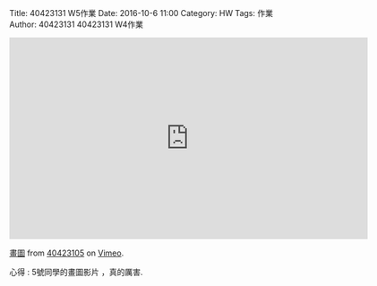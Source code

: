 Title: 40423131  W5作業
Date: 2016-10-6 11:00
Category: HW
Tags: 作業
Author: 40423131
40423131 W4作業


<!-- PELICAN_END_SUMMARY -->

<iframe src="https://player.vimeo.com/video/185029053" width="640" height="360" frameborder="0" webkitallowfullscreen mozallowfullscreen allowfullscreen></iframe>
<p><a href="https://vimeo.com/185029053">畫圖</a> from <a href="https://vimeo.com/user44512429">40423105</a> on <a href="https://vimeo.com">Vimeo</a>.</p>
<p>心得 : 5號同學的畫圖影片 ，真的厲害.</p>
